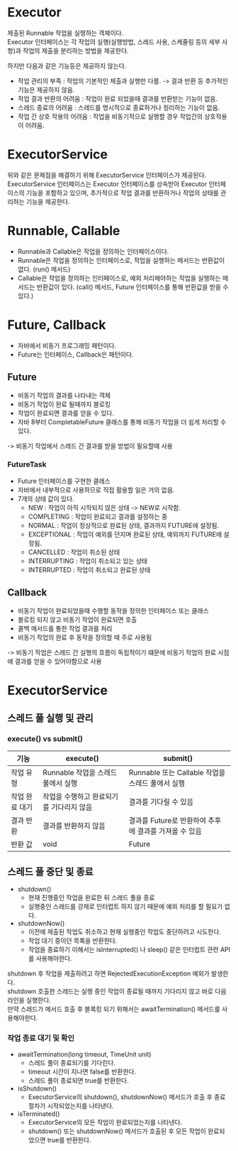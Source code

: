 # Executor
제출된 Runnable 작업을 실행하는 객체이다.  
Executor 인터페이스는 각 작업의 실행(실행방법, 스레드 사용, 스케줄링 등의 세부 사항)과 작업의 제출을 분리하는 방법을 제공한다.  

하지만 다음과 같은 기능등은 제공하지 않는다.
- 작업 관리의 부족 : 작업의 기본적인 제출과 실행만 다룸. -> 결과 반환 등 추가적인 기능은 제공하지 않음.
- 작업 결과 반환의 어려움 : 작업이 완료 되었을때 결과를 반환받는 기능이 없음.
- 스레드 종료의 어려움 : 스레드를 명시적으로 종료하거나 정리하는 기능이 없음.
- 작업 간 상호 작용의 어려움 : 작업을 비동기적으로 실행할 경우 작업간의 상호작용이 어려움.

# ExecutorService
위와 같은 문제점을 해결하기 위해 ExecutorService 인터페이스가 제공된다.  
ExecutorService 인터페이스는 Executor 인터페이스를 상속받아 Executor 인터페이스의 기능을 포함하고 있으며, 추가적으로 작업 결과를 반환하거나 작업의 상태를 관리하는 기능을 제공한다.

# Runnable, Callable
- Runnable과 Callable은 작업을 정의하는 인터페이스이다.  
- Runnable은 작업을 정의하는 인터페이스로, 작업을 실행하는 메서드는 반환값이 없다.  (run() 메서드)  
- Callable은 작업을 정의하는 인터페이스로,  예외 처리해야하는 작업을 실행하는 메서드는 반환값이 있다. (call() 메서드, Future 인터페이스를 통해 반환값을 받을 수 있다.)  

# Future, Callback
- 자바에서 비동기 프로그래밍 패턴이다.
- Future는 인터페이스, Callback은 패턴이다.

## Future
- 비동기 작업의 결과를 나타내는 객체
- 비동기 작업이 완료 될때까지 블로킹
- 작업이 완료되면 결과를 얻을 수 있다.
- 자바 8부터 CompletableFuture 클래스를 통해 비동기 작업을 더 쉽게 처리할 수 있다.

-> 비동기 작업에서 스레드 간 결과를 받을 방법이 필요할때 사용

### FutureTask
- Future 인터페이스를 구현한 클래스
- 자바에서 내부적으로 사용하므로 직접 활용할 일은 거의 없음.
- 7개의 상태 값이 있다.
  - NEW : 작업이 아직 시작되지 않은 상태 -> NEW로 시작함.
  - COMPLETING : 작업이 완료되고 결과를 설정하는 중
  - NORMAL : 작업이 정상적으로 완료된 상태, 결과까지 FUTURE에 설정됨.
  - EXCEPTIONAL : 작업이 예외를 던지며 완료된 상태, 예외까지 FUTURE에 설정됨.
  - CANCELLED : 작업이 취소된 상태
  - INTERRUPTING : 작업이 취소되고 있는 상태
  - INTERRUPTED : 작업이 취소되고 완료된 상태

## Callback
- 비동기 작업이 완료되었을때 수행할 동작을 정의한 인터페이스 또는 클래스
- 블로킹 되지 않고 비동기 작업이 완료되면 호출
- 콜백 메서드를 통한 작업 결과를 처리
- 비동기 작업의 완료 후 동작을 정의할 때 주로 사용됨

-> 비동기 작업은 스레드 간 실행의 흐름이 독립적이기 떄문에 비동기 작업의 완료 시점에 결과를 얻을 수 있어야함으로 사용

# ExecutorService

## 스레드 풀 실행 및 관리

### execute() vs submit()  
| 기능       | execute()               | submit() |
|----------|-------------------------|---|
| 작업 유형    | Runnable 작업을 스레드 풀에서 실행 | Runnable 또는 Callable 작업을 스레드 풀에서 실행 |
| 작업 완료 대기 | 작업을 수행하고 완료되기를 기다리지 않음  | 결과를 기다릴 수 있음|
| 결과 반환    | 결과를 반환하지 않음             | 결과를 Future로 반환하여 추후에 결과를 가져올 수 있음|
| 반환 값     | void                    | Future<T>|

## 스레드 풀 중단 및 종료
- shutdown() 
  - 현재 진행중인 작업을 완료한 뒤 스레드 풀을 종료
  - 실행중인 스레드를 강제로 인터럽트 하지 않기 때문에 예외 처리를 할 필요가 없다.
- shutdownNow()
  - 이전에 제출된 작업도 취소하고 현재 실행중인 작업도 중단하려고 시도한다.
  - 작업 대기 중이던 목록을 반환한다.
  - 작업을 종료하기 이해서는 isInterrupted() 나 sleep() 같은 인터럽트 관련 API를 사용해야한다.

shutdown 후 작업을 제출하려고 하면 RejectedExecutionException 예외가 발생한다.  
shutdown 호출한 스레드는 실행 중인 작업이 종료될 때까지 기다리지 않고 바로 다음 라인을 실행한다.  
만약 스레드가 메서드 호출 후 블록킹 되기 위해서는 awaitTermination() 메서드를 사용해야한다.  

### 작업 종료 대기 및 확인
- awaitTermination(long timeout, TimeUnit unit)
  - 스레드 풀이 종료되기를 기다린다.
  - timeout 시간이 지나면 false를 반환한다.
  - 스레드 풀이 종료되면 true를 반환한다.
- isShutdown()
  - ExecutorService의 shutdown(), shutdownNow() 메서드가 호출 후 종료 절차가 시작되었는지를 나타낸다. 
- isTerminated()
  - ExecutorService의 모든 작업이 완료되었는지를 나타낸다.
  - shutdown() 또는 shutdownNow() 메서드가 호출된 후 모든 작업이 완료되었으면 true를 반환한다.
